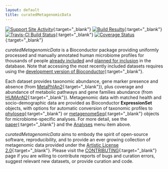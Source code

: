 ```yaml
---
layout: default
title: curatedMetagenomicData
---
```

[![Support Site Activity](https://bioconductor.org/shields/posts/curatedMetagenomicData.svg)](https://support.bioconductor.org/t/curatedmetagenomicdata/){:target="_blank"}
[![Build Results](https://bioconductor.org/shields/build/devel/data-experiment/curatedMetagenomicData.svg)](https://bioconductor.org/checkResults/devel/data-experiment-LATEST/curatedMetagenomicData/){:target="_blank"}
[![Travis-CI Build Status](https://travis-ci.org/waldronlab/curatedMetagenomicData.svg?branch=master)](https://travis-ci.org/waldronlab/curatedMetagenomicData){:target="_blank"}
[![Coverage Status](https://img.shields.io/codecov/c/github/waldronlab/curatedMetagenomicData/master.svg)](https://codecov.io/github/waldronlab/curatedMetagenomicData?branch=master){:target="_blank"}

*curatedMetagenomicData* is a Bioconductor package providing uniformly processed and manually annotated human microbiome profiles for thousands of people [already included](https://github.com/waldronlab/curatedMetagenomicData/wiki/Datasets-Included) and [planned for inclusion](https://docs.google.com/spreadsheets/d/14POj4ZuK7hiXlXDC-hpOHbbJbGJjVOn5CVo979zyS2g/edit?usp=sharing) in the database. Note that accessing the most recently included datasets requires using the [development version of Bioconductor](http://bioconductor.org/developers/how-to/useDevel/){:target="_blank"}.

Each dataset provides taxonomic abundance, gene marker presence and absence (from [MetaPhlAn2](https://bitbucket.org/biobakery/metaphlan2){:target="_blank"}), plus coverage and abundance of metabolic pathways and gene families abundance (from [HUMAnN2](https://bitbucket.org/biobakery/humann2/wiki/Home){:target="_blank"}). Metagenomic data with matched health and socio-demographic data are provided as Bioconductor **ExpressionSet** objects, with options for automatic conversion of taxonomic profiles to [phyloseq](https://bioconductor.org/packages/phyloseq){:target="_blank"} or [metagenomeSeq](https://bioconductor.org/packages/metagenomeSeq/){:target="_blank"} objects for microbiome-specific analyses. For more detail, see the [paper](https://t.co/bKtkgoHtSx){:target="_blank"} and the [Analyses](https://waldronlab.github.io/curatedMetagenomicData/analyses) menu item above.


*curatedMetagenomicData* aims to embody the spirit of open-source software, reproducibility, and to provide an ever growing collection of metagenomic data provided under the [Artistic License 2.0](https://github.com/waldronlab/curatedMetagenomicData/blob/master/LICENSE){:target="_blank"}. Please visit the [CONTRIBUTING](https://github.com/waldronlab/curatedMetagenomicData/blob/master/CONTRIBUTING.md){:target="_blank"} page if you are willing to contribute reports of bugs and curation errors, suggest relevant new datasets, or provide curation and code.
